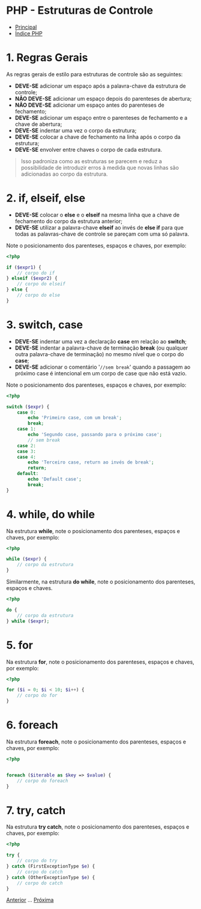 # PHP - Estruturas de Controle

* [Principal](readme.md)
* [Índice PHP](php.md)

# 1. Regras Gerais

As regras gerais de estilo para estruturas de controle são as seguintes:

* **DEVE-SE** adicionar um espaço após a palavra-chave da estrutura de controle;
* **NÃO DEVE-SE** adicionar um espaço depois do parenteses de abertura;
* **NÃO DEVE-SE** adicionar um espaço antes do parenteses de fechamento;
* **DEVE-SE** adicionar um espaço entre o parenteses de fechamento e a chave de abertura;
* **DEVE-SE** indentar uma vez o corpo da estrutura;
* **DEVE-SE** colocar a chave de fechamento na linha após o corpo da estrutura;
* **DEVE-SE** envolver entre chaves o corpo de cada estrutura. 

> Isso padroniza como as estruturas se parecem e reduz a possibilidade de introduzir erros à medida que novas linhas são adicionadas ao corpo da estrutura.

# 2. if, elseif, else

* **DEVE-SE** colocar o **else** e o **elseif** na mesma linha que a chave de fechamento do corpo da estrutura anterior;
* **DEVE-SE** utilizar a palavra-chave **elseif** ao invés de **else if** para que todas as palavras-chave de controle se pareçam com uma só palavra.

Note o posicionamento dos parenteses, espaços e chaves, por exemplo:

```php
<?php

if ($expr1) {
    // corpo do if
} elseif ($expr2) {
    // corpo do elseif
} else {
    // corpo do else
}

```

# 3. switch, case

* **DEVE-SE** indentar uma vez a declaração **case** em relação ao **switch**;
* **DEVE-SE** indentar a palavra-chave de terminação **break** (ou qualquer outra palavra-chave de terminação) no mesmo nível que o corpo do **case**;
* **DEVE-SE** adicionar o comentário '`//sem break`' quando a passagem ao próximo case é intencional em um corpo de case que não está vazio.

Note o posicionamento dos parenteses, espaços e chaves, por exemplo: 


```php
<?php

switch ($expr) {
    case 0:
        echo 'Primeiro case, com um break';
        break;
    case 1:
        echo 'Segundo case, passando para o próximo case';
        // sem break
    case 2:
    case 3:
    case 4:
        echo 'Terceiro case, return ao invés de break';
        return;
    default:
        echo 'Default case';
        break;
}

```

# 4. while, do while

Na estrutura **while**, note o posicionamento dos parenteses, espaços e chaves, por exemplo:

```php
<?php

while ($expr) {
    // corpo da estrutura
}

```

Similarmente, na estrutura **do while**, note o posicionamento dos parenteses, espaços e chaves.

```php
<?php

do {
    // corpo da estrutura
} while ($expr);

```

# 5. for

Na estrutura **for**, note o posicionamento dos parenteses, espaços e chaves, por exemplo:

```php
<?php

for ($i = 0; $i < 10; $i++) {
    // corpo do for
}

```

# 6. foreach

Na estrutura **foreach**, note o posicionamento dos parenteses, espaços e chaves, por exemplo:

```php
<?php


foreach ($iterable as $key => $value) {
    // corpo do foreach
}

```

# 7. try, catch

Na estrutura **try catch**, note o posicionamento dos parenteses, espaços e chaves, por exemplo:

```php
<?php

try {
    // corpo do try
} catch (FirstExceptionType $e) {
    // corpo do catch
} catch (OtherExceptionType $e) {
    // corpo do catch
}

```

[Anterior](php-02-classes.md) ... [Próxima](php-04-variaveis-funcoes.md)
